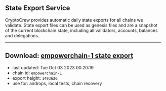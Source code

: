 ## State Export Service
CryptoCrew provides automatic daily state exports for all chains we validate. State export files can be used as genesis files and are a snapshot of the current blockchain state, including all validators, accounts, balances and delegations.

---
**Download: [empowerchain-1 state export](https://dl.ccvalidators.com/SERVICE/empowerchain/empowerchain-1_export_1493626.json)**
---

- last updated: Tue Oct 03 2023 00:20:19
- chain id: `empowerchain-1`
- export height: `1493626`
- use for: airdrops, local tests, chain recovery
